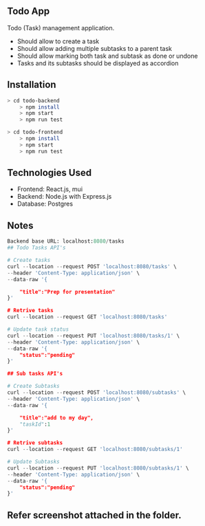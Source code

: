 ## Todo App
Todo (Task) management application. 
* Should allow to create a task
* Should allow adding multiple subtasks to a parent task
* Should allow marking both task and subtask as done or undone
* Tasks and its subtasks should be displayed as accordion

## Installation

```bash
> cd todo-backend
	> npm install
	> npm start
    > npm run test

> cd todo-frontend
	> npm install
	> npm start
    > npm run test
```

## Technologies Used
* Frontend: React.js, mui
* Backend: Node.js with Express.js
* Database: Postgres​

## Notes

```python
Backend base URL: localhost:8080/tasks
## Todo Tasks API's

# Create tasks
curl --location --request POST 'localhost:8080/tasks' \
--header 'Content-Type: application/json' \
--data-raw '{

    "title":"Prep for presentation"
}'

# Retrive tasks
curl --location --request GET 'localhost:8080/tasks'

# Update task status
curl --location --request PUT 'localhost:8080/tasks/1' \
--header 'Content-Type: application/json' \
--data-raw '{
    "status":"pending"
}'

## Sub tasks API's

# Create Subtasks
curl --location --request POST 'localhost:8080/subtasks' \
--header 'Content-Type: application/json' \
--data-raw '{

    "title":"add to my day",
    "taskId":1
}'

# Retrive subtasks
curl --location --request GET 'localhost:8080/subtasks/1'

# Update Subtasks
curl --location --request PUT 'localhost:8080/subtasks/1' \
--header 'Content-Type: application/json' \
--data-raw '{
    "status":"pending"
}'

```

## Refer screenshot attached in the folder.
	
